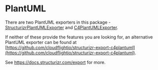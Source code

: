 # PlantUML

There are two PlantUML exporters in this package - [StructurizrPlantUMLExporter](StructurizrPlantUMLExporter.java) and [C4PlantUMLExporter](C4PlantUMLExporter.java).

If neither of these provide the features you are looking for, an alternative PlantUML exporter can be found at [https://github.com/cloudflightio/structurizr-export-c4plantuml](https://github.com/cloudflightio/structurizr-export-c4plantuml).

See https://docs.structurizr.com/export for more.